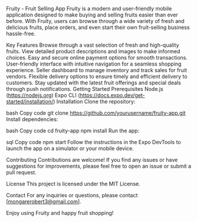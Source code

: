 Fruity - Fruit Selling App
Fruity is a modern and user-friendly mobile application designed to make buying and selling fruits easier than ever before. With Fruity, users can browse through a wide variety of fresh and delicious fruits, place orders, and even start their own fruit-selling business hassle-free.

Key Features
Browse through a vast selection of fresh and high-quality fruits.
View detailed product descriptions and images to make informed choices.
Easy and secure online payment options for smooth transactions.
User-friendly interface with intuitive navigation for a seamless shopping experience.
Seller dashboard to manage inventory and track sales for fruit vendors.
Flexible delivery options to ensure timely and efficient delivery to customers.
Stay updated with the latest fruit offerings and special deals through push notifications.
Getting Started
Prerequisites
Node.js (https://nodejs.org)
Expo CLI (https://docs.expo.dev/get-started/installation/)
Installation
Clone the repository:

bash
Copy code
git clone https://github.com/yourusername/fruity-app.git
Install dependencies:

bash
Copy code
cd fruity-app
npm install
Run the app:

sql
Copy code
npm start
Follow the instructions in the Expo DevTools to launch the app on a simulator or your mobile device.

Contributing
Contributions are welcome! If you find any issues or have suggestions for improvements, please feel free to open an issue or submit a pull request.

License
This project is licensed under the MIT License.

Contact
For any inquiries or questions, please contact [mongarerobert3@gmail.com].

Enjoy using Fruity and happy fruit shopping!